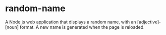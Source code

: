 random-name
===========

A Node.js web application that displays a random name, with an [adjective]-[noun] format.
A new name is generated when the page is reloaded.

